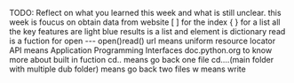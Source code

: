 TODO: Reflect on what you learned this week and what is still unclear.
this week is foucus on obtain data from website
[ ] for the index
{ } for a list
all the key features are light blue 
results is a list and element is dictionary
read is a fuction for open --- open()read()
url means uniform resource locator
API means Application Programming Interfaces
doc.python.org to know more about built in fuction
cd.. means go back one file
cd..\..\(main folder with multiple dub folder) means go back two files
w means write
